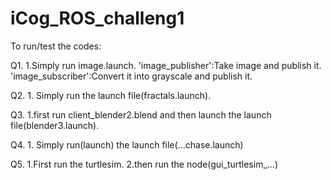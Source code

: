 # iCog_ROS_challeng1
To run/test the codes:

Q1. 1.Simply run image.launch.
      'image_publisher':Take image and publish it.
      'image_subscriber':Convert it into grayscale and publish it.

Q2. 1. Simply run the launch file(fractals.launch).


Q3. 1.first run client_blender2.blend and then launch the launch file(blender3.launch).
       

Q4. 1. Simply run(launch) the launch file(...chase.launch)


Q5. 1.First run the turtlesim.
    2.then run the node(gui_turtlesim_...)



